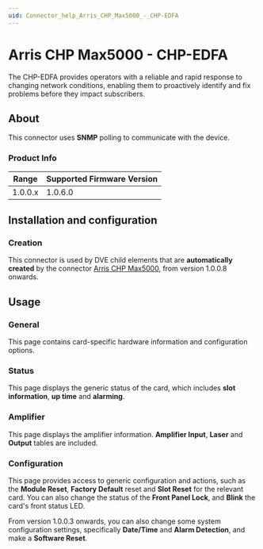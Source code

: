 ```yaml
---
uid: Connector_help_Arris_CHP_Max5000_-_CHP-EDFA
---
```


# Arris CHP Max5000 - CHP-EDFA

The CHP-EDFA provides operators with a reliable and rapid response to changing network conditions, enabling them to proactively identify and fix problems before they impact subscribers.

## About

This connector uses **SNMP** polling to communicate with the device.

### Product Info

| Range | Supported Firmware Version |
|------------------|-----------------------------|
| 1.0.0.x          | 1.0.6.0                     |

## Installation and configuration

### Creation

This connector is used by DVE child elements that are **automatically created** by the connector [Arris CHP Max5000](xref:Connector_help_Arris_CHP_Max5000), from version 1.0.0.8 onwards.

## Usage

### General

This page contains card-specific hardware information and configuration options.

### Status

This page displays the generic status of the card, which includes **slot information**, **up time** and **alarming**.

### Amplifier

This page displays the amplifier information. **Amplifier Input**, **Laser** and **Output** tables are included.

### Configuration

This page provides access to generic configuration and actions, such as the **Module Reset**, **Factory Default** reset and **Slot Reset** for the relevant card. You can also change the status of the **Front Panel Lock**, and **Blink** the card's front status LED.

From version 1.0.0.3 onwards, you can also change some system configuration settings, specifically **Date/Time** and **Alarm Detection**, and make a **Software Reset**.

